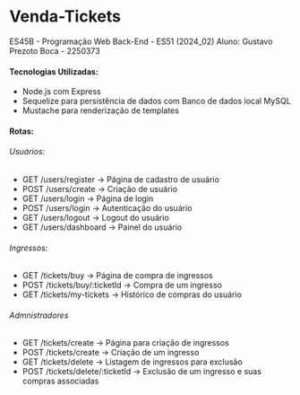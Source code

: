 # Venda-Tickets
ES45B - Programação Web Back-End - ES51 (2024_02)
Aluno: Gustavo Prezoto Boca - 2250373

#### Tecnologias Utilizadas:
- Node.js com Express
- Sequelize para persistência de dados com Banco de dados local MySQL
- Mustache para renderização de templates

#### Rotas:

###### Usuários:
- GET /users/register → Página de cadastro de usuário
- POST /users/create → Criação de usuário
- GET /users/login → Página de login
- POST /users/login → Autenticação do usuário
- GET /users/logout → Logout do usuário
- GET /users/dashboard → Painel do usuário

###### Ingressos:
- GET /tickets/buy → Página de compra de ingressos
- POST /tickets/buy/:ticketId → Compra de um ingresso
- GET /tickets/my-tickets → Histórico de compras do usuário

###### Admnistradores
- GET /tickets/create → Página para criação de ingressos
- POST /tickets/create → Criação de um ingresso
- GET /tickets/delete → Listagem de ingressos para exclusão
- POST /tickets/delete/:ticketId → Exclusão de um ingresso e suas compras associadas
